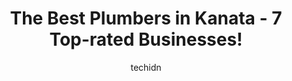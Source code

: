 ---
layout: ampstory
image: https://i0.wp.com/www.auto.or.id/wp-content/uploads/2023/06/safari-plumbing-ltd-0-kanata-1686326118.jpeg?resize=640,853
author: techidn
featured: false
description: Kanata, Ontario, Canada is a haven for Plumbers enthusiasts, boasting an impressive array of 7 top-notch establishments. Whether youre a seasoned connoisseur or simply curious to explore th
title: The Best Plumbers in Kanata - 7 Top-rated Businesses!
cover:
   title: The Best Plumbers in Kanata - 7 Top-rated Businesses!
   subtitle: AUTO.OR.ID
   background: https://www.auto.or.id/wp-content/uploads/2023/06/safari-plumbing-ltd-0-kanata-1686326118.jpeg

pages: 
 - layout: thirds
   top: <h1>#1 Out of This World Plumbing-Ottawa</h1>
   bottom: "<p>We had an issue with our toilet and Out of this World came super fast. They were also very flexible with the appointment time.Austin explained everything to us before t</p>"
   background: https://www.auto.or.id/wp-content/uploads/2023/06/safari-plumbing-ltd-1-kanata-1686326119.jpeg
   backgroundblur: true
 - layout: thirds
   top: <h1>#2 Safari Plumbing Ltd.</h1>
   bottom: "<p>1902 Robertson Road #202h, Nepean, ON K2H 5B8, Canada</p>"
   background: https://www.auto.or.id/wp-content/uploads/2023/06/safari-plumbing-ltd-2-kanata-1686326120.jpeg
   cta:
      link: https://www.auto.or.id/the-best-plumbers-in-kanata-7-top-rated-businesses/
      text: The Best Plumbers in Kanata - 7 Top-rated Businesses!
 - layout: thirds
   top: <h1>#3 Environmental Plumbing</h1>
   bottom: "<p>500 Edgeworth Ave, Ottawa, ON K2B 5L1, Canada</p>"
   background: https://images.unsplash.com/photo-1639928846512-d22a0738138a?ixlib=rb-4.0.3&ixid=MnwxMjA3fDB8MHxwaG90by1wYWdlfHx8fGVufDB8fHx8&auto=format&fit=crop&w=640&h=853&q=80
   cta:
      link: https://www.auto.or.id/the-best-plumbers-in-kanata-7-top-rated-businesses/
      text: The Best Plumbers in Kanata - 7 Top-rated Businesses!
 - layout: thirds
   top: <h1>#4 Flash Rooter Drain Cleaning</h1>
   bottom: "<p>535 Edenwylde Dr, Stittsville, ON K2S 2K4, Canada</p>"
   background: https://images.unsplash.com/photo-1508974576580-36a2f92ad3bc?ixlib=rb-4.0.3&ixid=MnwxMjA3fDB8MHxwaG90by1wYWdlfHx8fGVufDB8fHx8&auto=format&fit=crop&w=640&h=853&q=80
   cta:
      link: https://www.auto.or.id/the-best-plumbers-in-kanata-7-top-rated-businesses/
      text: The Best Plumbers in Kanata - 7 Top-rated Businesses!
 - layout: thirds
   top: <h1>#5 John The Plumber</h1>
   bottom: "<p>77 Sunnybrooke Dr, Kanata, ON K2M 2P2, Canada</p>"
   background: https://images.unsplash.com/photo-1632956557796-6868d5ecc6d2?ixlib=rb-4.0.3&ixid=MnwxMjA3fDB8MHxwaG90by1wYWdlfHx8fGVufDB8fHx8&auto=format&fit=crop&w=640&h=853&q=80
   cta:
      link: https://www.auto.or.id/the-best-plumbers-in-kanata-7-top-rated-businesses/
      text: The Best Plumbers in Kanata - 7 Top-rated Businesses!
 - layout: thirds
   top: <h1>#6 The Irish Plumber</h1>
   bottom: "<p>Knudson Dr, Kanata, ON K2K 2L8, Canada</p>"
   background: https://images.unsplash.com/photo-1619843810942-f8010bb6916c?ixlib=rb-4.0.3&ixid=MnwxMjA3fDB8MHxwaG90by1wYWdlfHx8fGVufDB8fHx8&auto=format&fit=crop&w=640&h=853&q=80
   cta:
      link: https://www.auto.or.id/the-best-plumbers-in-kanata-7-top-rated-businesses/
      text: The Best Plumbers in Kanata - 7 Top-rated Businesses!
 - layout: thirds
   top: <h1>#7 Out of this World Plumbing-Ottawa</h1>
   bottom: "<p>308 Legget Dr Suite 206, Kanata, ON K2K 1Y6, Canada</p>"
   background: https://images.unsplash.com/photo-1494363247633-927487612591?ixlib=rb-4.0.3&ixid=MnwxMjA3fDB8MHxwaG90by1wYWdlfHx8fGVufDB8fHx8&auto=format&fit=crop&w=640&h=853&q=80
   cta:
      link: https://www.auto.or.id/the-best-plumbers-in-kanata-7-top-rated-businesses/
      text: The Best Plumbers in Kanata - 7 Top-rated Businesses!
 - layout: thirds
   middle: Continue reading...
   background: https://images.unsplash.com/photo-1630381796593-6b72c570dc43?ixlib=rb-4.0.3&ixid=MnwxMjA3fDB8MHxwaG90by1wYWdlfHx8fGVufDB8fHx8&auto=format&fit=crop&w=640&h=853&q=80
   cta:
      link: https://www.auto.or.id/the-best-plumbers-in-kanata-7-top-rated-businesses/
      text: The Best Plumbers in Kanata - 7 Top-rated Businesses!

---